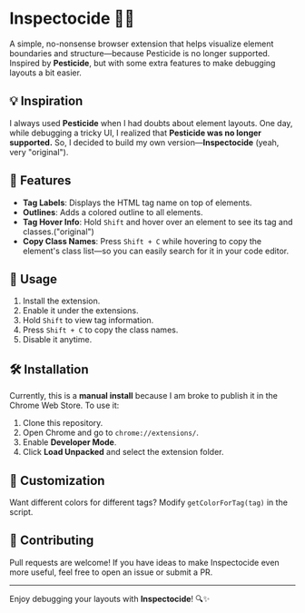 # Inspectocide 🕵️‍♂️

A simple, no-nonsense browser extension that helps visualize element boundaries and structure—because Pesticide is no longer supported. Inspired by **Pesticide**, but with some extra features to make debugging layouts a bit easier.

## 💡 Inspiration
I always used **Pesticide** when I had doubts about element layouts. One day, while debugging a tricky UI, I realized that **Pesticide was no longer supported.** So, I decided to build my own version—**Inspectocide** (yeah, very "original").

## 🚀 Features
- **Tag Labels**: Displays the HTML tag name on top of elements.
- **Outlines**: Adds a colored outline to all elements.  
- **Tag Hover Info**: Hold `Shift` and hover over an element to see its tag and classes.("original")
- **Copy Class Names**: Press `Shift + C` while hovering to copy the element's class list—so you can easily search for it in your code editor.

## 🎯 Usage
1. Install the extension.
2. Enable it under the extensions.
3. Hold `Shift` to view tag information.
4. Press `Shift + C` to copy the class names.
5. Disable it anytime.

## 🛠️ Installation  
Currently, this is a **manual install** because I am broke to publish it in the Chrome Web Store. To use it:  
1. Clone this repository.  
2. Open Chrome and go to `chrome://extensions/`.  
3. Enable **Developer Mode**.  
4. Click **Load Unpacked** and select the extension folder.  

## 🎨 Customization
Want different colors for different tags? Modify `getColorForTag(tag)` in the script.

## 🤝 Contributing
Pull requests are welcome! If you have ideas to make Inspectocide even more useful, feel free to open an issue or submit a PR.


---

Enjoy debugging your layouts with **Inspectocide**! 🔍✨

